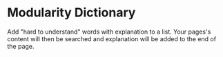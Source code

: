 # Modularity Dictionary

Add "hard to understand" words with explanation to a list. Your pages's content will then be searched and explanation will be added to the end of the page.
